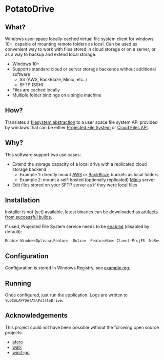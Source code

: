 # PotatoDrive

## What?

Windows user-space locally-cached virtual file system client for windows 10+, capable of mounting remote folders as local. Can be used as convenient way to work with files stored in cloud storage or on a server, or as a way to backup and extend local storage. 

* Windows 10+
* Supports standard cloud or server storage backends without additional software
  * S3 (AWS, BackBlaze, Minio, etc..)
  * SFTP (SSH)
* Files are cached locally
* Multiple folder bindings on a single machine

## How?

Translates a [filesystem abstraction](https://github.com/spf13/afero) to a user space file system API provided by windows that can be either [Projected File System](https://learn.microsoft.com/en-us/windows/win32/projfs/projected-file-system) or [Cloud Files API](https://learn.microsoft.com/en-us/windows/win32/cfApi/cloud-files-api-portal).

## Why?

This software support two use cases:

* Extend the storage capacity of a local drive with a replicated cloud storage backend
  * Example 1: directly mount [AWS](https://aws.amazon.com/s3/) or [BackBlaze](https://www.backblaze.com/docs/cloud-storage-s3-compatible-api) buckets as local folders
  * Example 2: mount a self-hosted (optionally replicated) [Minio](https://min.io/) server
* Edit files stored on your SFTP server as if they were local files

## Installation

Installer is not (yet) available, latest binaries can be downloaded as [artifacts from successful builds](https://github.com/balazsgrill/potatodrive/actions).

If used, Projected File System service needs to be [enabled](https://learn.microsoft.com/en-us/windows/win32/projfs/enabling-windows-projected-file-system) (disabled by default):

```PowerShell
Enable-WindowsOptionalFeature -Online -FeatureName Client-ProjFS -NoRestart
```

## Configuration

Configuration is stored in Windows Registry, see [example.reg](example/potatodrive-minio.reg).

## Running

Once configured, just run the application. Logs are written to `%LOCALAPPDATA%\PotatoDrive`.

## Acknowledgements

This project could not have been possible without the following open source projects:
* [afero](https://github.com/spf13/afero)
* [walk](github.com/lxn/walk)
* [winrt-go](github.com/saltosystems/winrt-go)